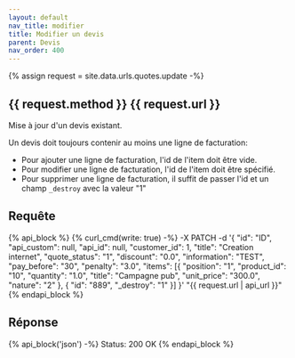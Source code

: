 ```yaml
---
layout: default
nav_title: modifier
title: Modifier un devis
parent: Devis
nav_order: 400
---
```

{% assign request = site.data.urls.quotes.update -%}
## {{ request.method }} {{ request.url }}

Mise à jour d'un devis existant.

Un devis doit toujours contenir au moins une ligne de facturation:
* Pour ajouter une ligne de facturation, l'id de l'item doit être vide.
* Pour modifier une ligne de facturation, l'id de l'item doit être spécifié.
* Pour supprimer une ligne de facturation, il suffit de passer l'id et un champ `_destroy` avec la valeur "1"

## Requête

{% api_block %}
{% curl_cmd(write: true) -%}
-X PATCH -d '{
"id": "ID",
"api_custom": null,
"api_id": null,
"customer_id": 1,
"title": "Creation internet",
"quote_status": "1",
"discount": "0.0",
"information": "TEST",
"pay_before": "30",
"penalty": "3.0",
"items": [{
"position": "1",
"product_id": "10",
"quantity": "1.0",
"title": "Campagne pub",
"unit_price": "300.0",
"nature": "2"
}, {
"id": "889",
"_destroy": "1"
}]
}'
"{{ request.url | api_url }}"
{% endapi_block %}

## Réponse

{% api_block('json') -%}
Status: 200 OK
{% endapi_block %}
